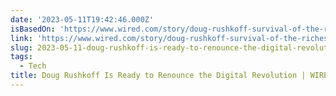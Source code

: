 ```yaml
---
date: '2023-05-11T19:42:46.000Z'
isBasedOn: 'https://www.wired.com/story/doug-rushkoff-survival-of-the-richest/'
link: 'https://www.wired.com/story/doug-rushkoff-survival-of-the-richest/'
slug: 2023-05-11-doug-rushkoff-is-ready-to-renounce-the-digital-revolution-or-wired
tags:
  - Tech
title: Doug Rushkoff Is Ready to Renounce the Digital Revolution | WIRED
---
```


